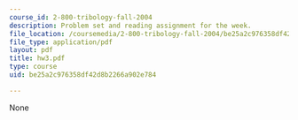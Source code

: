 ```yaml
---
course_id: 2-800-tribology-fall-2004
description: Problem set and reading assignment for the week.
file_location: /coursemedia/2-800-tribology-fall-2004/be25a2c976358df42d8b2266a902e784_hw3.pdf
file_type: application/pdf
layout: pdf
title: hw3.pdf
type: course
uid: be25a2c976358df42d8b2266a902e784

---
```

None